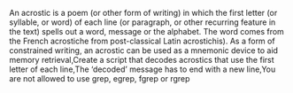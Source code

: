 An acrostic is a poem (or other form of writing) in which the first letter (or syllable, or word) of each line (or paragraph, or other recurring feature in the text) spells out a word, message or the alphabet. The word comes from the French acrostiche from post-classical Latin acrostichis). As a form of constrained writing, an acrostic can be used as a mnemonic device to aid memory retrieval,Create a script that decodes acrostics that use the first letter of each line,The ‘decoded’ message has to end with a new line,You are not allowed to use grep, egrep, fgrep or rgrep
